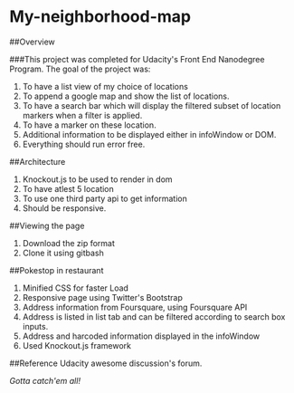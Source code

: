 # My-neighborhood-map

##Overview

###This project was completed for Udacity's Front End Nanodegree Program. The goal of the project was:
1. To have a list view of my choice of locations
2. To append a google map and show the list of locations.
3. To have a search bar which will display the filtered subset of location markers when a filter is applied.
4. To have a marker on these location.
5. Additional information to be displayed either in infoWindow or DOM.
6. Everything should run error free.

##Architecture
1. Knockout.js to be used to render in dom
2. To have atlest 5 location
3. To use one third party api to get information
4. Should be responsive.

##Viewing the page
1. Download the zip format
2. Clone it using gitbash

##Pokestop in restaurant
1. Minified CSS for faster Load
2. Responsive page using Twitter's Bootstrap
3. Address information from Foursquare, using Foursquare API
4. Address is listed in list tab and can be filtered according to search box inputs.
5. Address and harcoded information displayed in the infoWindow
6. Used Knockout.js framework

##Reference
Udacity awesome discussion's forum.

*Gotta catch'em all!*
